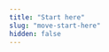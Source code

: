 ```yaml
---
title: "Start here"
slug: "move-start-here"
hidden: false
---
```

<d-grid cols="2">
    <d-overlay-card 
        link="/main/docs/move-introduction"
        icon="https://diem-developers-components.netlify.app/images/introduction-to-move.svg" 
        text="Introduction"
        hover-text="Understand Move’s background, current status and architecture">
    </d-overlay-card>
    <d-overlay-card 
        link="/main/docs/move-modules-and-scripts"
        icon="https://diem-developers-components.netlify.app/images/modules-and-scripts.svg" 
        text="Modules and Scripts"
        hover-text="Understand Move’s two different types of programs: Modules and Scripts">
    </d-overlay-card>
    <d-overlay-card 
        link="/main/docs/move-creating-coins"
        icon="https://diem-developers-components.netlify.app/images/diem-coin-sourcing.svg" 
        text="First Tutorial: Creating Coins"
        hover-text="Play with Move directly as you create coins with the language">
    </d-overlay-card>
</d-grid>